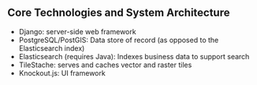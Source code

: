 ## Core Technologies and System Architecture

- Django: server-side web framework
- PostgreSQL/PostGIS: Data store of record (as opposed to the Elasticsearch index)
- Elasticsearch (requires Java): Indexes business data to support search
- TileStache: serves and caches vector and raster tiles
- Knockout.js: UI framework
